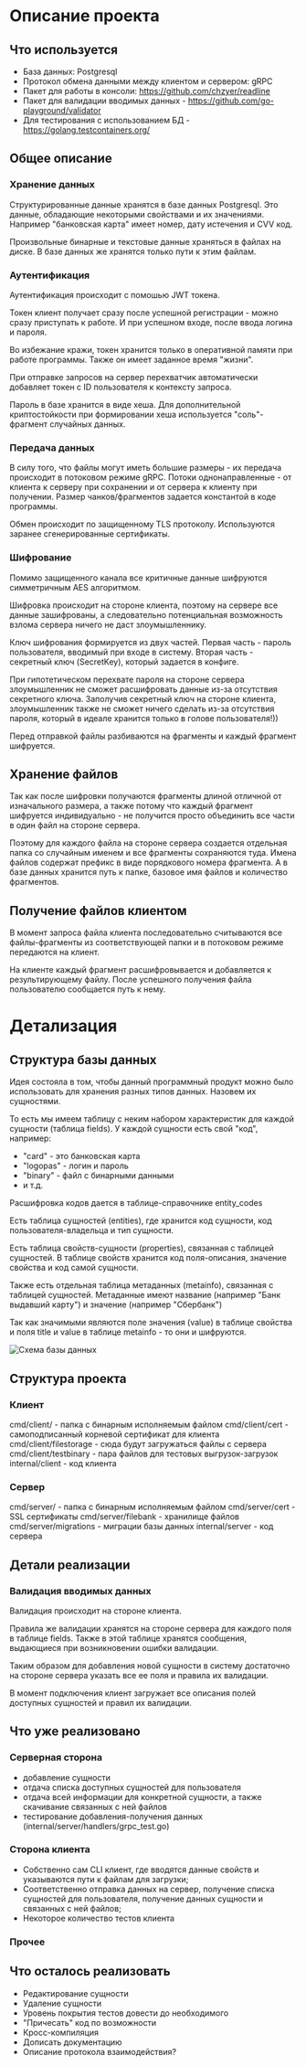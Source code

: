 # Описание проекта

## Что используется

- База данных: Postgresql
- Протокол обмена данными между клиентом и сервером: gRPC
- Пакет для работы в консоли: https://github.com/chzyer/readline
- Пакет для валидации вводимых данных - https://github.com/go-playground/validator
- Для тестирования с использованием БД - https://golang.testcontainers.org/ 

## Общее описание
### Хранение данных
Структурированные данные хранятся в базе данных Postgresql. Это данные, обладающие некоторыми свойствами и их значениями. 
Например "банковская карта" имеет номер, дату истечения и CVV код.

Произвольные бинарные и текстовые данные храняться в файлах на диске. В базе данных же хранятся только пути к этим файлам.

### Аутентификация
Аутентификация происходит с помошью JWT токена. 

Токен клиент получает сразу после успешной регистрации - можно сразу приступать к работе. И при успешном входе, после ввода логина и пароля.

Во избежание кражи, токен хранится только в оперативной памяти при работе программы. Также он имеет заданное время "жизни".

При отправке запросов на сервер перехватчик автоматически добавляет токен с ID пользователя к контексту запроса.

Пароль в базе хранится в виде хеша. Для дополнительной криптостойкости при формировании хеша используется "соль"-фрагмент случайных данных.  

### Передача данных
В силу того, что файлы могут иметь большие размеры - их передача происходит в потоковом режиме gRPC. Потоки однонаправленные - от клиента к серверу при сохранении и от сервера к клиенту при получении. Размер чанков/фрагментов задается константой в коде программы.

Обмен происходит по защищенному TLS протоколу. Используются заранее сгенерированные сертификаты. 

### Шифрование
Помимо защищенного канала все критичные данные шифруются симметричным AES алгоритмом.  

Шифровка происходит на стороне клиента, поэтому на сервере все данные зашифрованы, а следовательно потенциальная возможность взлома сервера ничего не даст злоумышленнику.

Ключ шифрования формируется из двух частей. Первая часть - пароль пользователя, вводимый при входе в систему. Вторая часть - секретный ключ (SecretKey), который задается в конфиге. 

При гипотетическом перехвате пароля на стороне сервера злоумышленник не сможет расшифровать данные из-за отсутствия секретного ключа. Заполучив секретный ключ на стороне клиента, злоумышленник также не сможет ничего сделать из-за отсутствия пароля, который в идеале хранится только в голове пользователя!))

Перед отправкой файлы разбиваются на фрагменты и каждый фрагмент шифруется. 

## Хранение файлов
Так как после шифровки получаются фрагменты длиной отличной от изначального размера, а также потому что каждый фрагмент шифруется индивидуально - не получится просто объединить все части в один файл на стороне сервера.

Поэтому для каждого файла на стороне сервера создается отдельная папка со случайным именем и все фрагменты сохраняются туда. Имена файлов содержат префикс в виде порядкового номера фрагмента. А в базе данных хранится путь к папке, базовое имя файлов и количество фрагментов.

## Получение файлов клиентом
В момент запроса файла клиента последовательно считываются все файлы-фрагменты из соответствующей папки и в потоковом режиме передаются на клиент.

На клиенте каждый фрагмент расшифровывается и добавляется к результирующему файлу. После успешного получения файла пользователю сообщается путь к нему.


# Детализация

## Структура базы данных

Идея состояла в том, чтобы данный программный продукт можно было использовать для хранения разных типов данных. Назовем их сущностями. 

То есть мы имеем таблицу с неким набором характеристик для каждой сущности (таблица fields). У каждой сущности есть свой "код", например:
- "card" - это банковская карта
- "logopas" - логин и пароль
- "binary" - файл с бинарными данными
- и т.д.

Расшифровка кодов дается в таблице-справочнике entity_codes

Есть таблица сущностей (entities), где хранится код сущности, код пользователя-владельца и тип сущности.

Есть таблица свойств-сущности (properties), связанная с таблицей сущностей. В таблице свойств хранится код поля-описания, значение свойства и код самой сущности.

Также есть отдельная таблица метаданных (metainfo), связанная с таблицей сущностей. Метаданные имеют название (например "Банк выдавший карту") и значение (например "Сбербанк")

Так как значимыми являются поле значения (value) в таблице свойства и поля title и value в таблице metainfo - то они и шифруются. 

![Схема базы данных](docs/schema.png)

## Структура проекта

### Клиент
cmd/client/ - папка с бинарным исполняемым файлом
cmd/client/cert - самоподписанный корневой сертификат для клиента
cmd/client/filestorage - сюда будут загружаться файлы с сервера
cmd/client/testbinary - пара файлов для тестовых выгрузок-загрузок
internal/client - код клиента

### Сервер
cmd/server/ - папка с бинарным исполняемым файлом
cmd/server/cert - SSL сертификаты
cmd/server/filebank - хранилище файлов
cmd/server/migrations - миграции базы данных
internal/server - код сервера

## Детали реализации

### Валидация вводимых данных
Валидация происходит на стороне клиента. 

Правила же валидации хранятся на стороне сервера для каждого поля в таблице fields. 
Также в этой таблице хранятся сообщения, выдающиеся при возникновении ошибки валидации. 

Таким образом для добавления новой сущности в систему достаточно на стороне сервера указать все ее поля и правила их валидации.

В момент подключения клиент загружает все описания полей доступных сущностей и правил их валидации.


## Что уже реализовано
### Серверная сторона
- добавление сущности 
- отдача списка доступных сущностей для пользователя
- отдача всей информации для конкретной сущности, а также скачивание связанных с ней файлов
- тестирование добавления-получения данных (internal/server/handlers/grpc_test.go)

### Сторона клиента
- Собственно сам CLI клиент, где вводятся данные свойств и указываются пути к файлам для загрузки;
- Соответственно отправка данных на сервер, получение списка сущностей для пользователя, получение данных сущности и связанных с ней файлов;
- Некоторое количество тестов клиента

### Прочее

## Что осталось реализовать
- Редактирование сущности
- Удаление сущности
- Уровень покрытия тестов довести до необходимого
- "Причесать" код по возможности
- Кросс-компиляция
- Дописать документацию
- Описание протокола взаимодействия?




